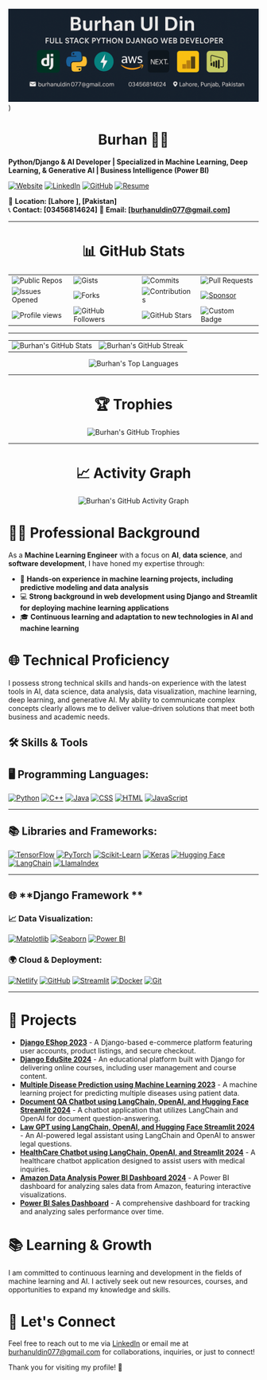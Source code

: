 
![My Banner](https://github.com/burhangi/burhangi/blob/main/2.png))

<h1 align="center">Burhan 🧑‍💻</h1>

**Python/Django & AI Developer | Specialized in Machine Learning, Deep Learning, & Generative AI | Business Intelligence (Power BI)**

[![Website](https://img.shields.io/badge/Website-Visit-blue)](https://earnest-moonbeam-12f417.netlify.app/) <!-- Portfolio link -->
[![LinkedIn](https://img.shields.io/badge/LinkedIn-Connect-blue?style=flat&logo=linkedin)](https://www.linkedin.com/in/burhan-ul-din-2124a8258/) <!-- LinkedIn -->
[![GitHub](https://img.shields.io/badge/GitHub-Follow-blue?style=flat&logo=github)](https://github.com/burhangi/burhangi/blob/main/README.md) <!-- GitHub -->
[![Resume](https://img.shields.io/badge/Resume-Download-blue)](https://yourwebsite.com/resume.pdf) <!-- Resume link (if applicable) -->

  
📍 **Location: [Lahore ], [Pakistan]**  
📞 **Contact: [03456814624]** <!-- Update with your actual phone number -->
📧 **Email: [burhanuldin077@gmail.com]** <!-- Update with your actual email -->

-----------------------------------------------------------------------------------------------------------------------------------------------------------------------------

<h1 align="center">📊 GitHub Stats</h1>

<p align="center">
  <table>
    <tr>
      <td><img src="https://img.shields.io/badge/Public%20Repos-Burhan-blue?logo=github" alt="Public Repos" /></td>
      <td><img src="https://img.shields.io/badge/Gists-Burhan-orange?logo=github" alt="Gists" /></td>
      <td><img src="https://img.shields.io/badge/Commits%20This%20Year-Burhan-green?logo=github" alt="Commits" /></td>
      <td><img src="https://img.shields.io/badge/Pull%20Requests-Burhan-red?logo=github" alt="Pull Requests" /></td>
    </tr>
    <tr>
      <td><img src="https://img.shields.io/badge/Issues%20Opened-Burhan-yellow?logo=github" alt="Issues Opened" /></td>
      <td><img src="https://img.shields.io/badge/Forks-Burhan-lightgrey?logo=github" alt="Forks" /></td>
      <td><img src="https://img.shields.io/badge/Contributions-Burhan-green?logo=github" alt="Contributions" /></td>
      <td>
        <a href="https://github.com/sponsors/Burhan">
          <img src="https://img.shields.io/badge/Sponsor-Burhan-brightgreen?logo=github-sponsors" alt="Sponsor" />
        </a>
      </td>
    </tr>
    <tr>
      <td><img src="https://komarev.com/ghpvc/?username=Burhan&color=blueviolet&style=flat-square" alt="Profile views" /></td>
      <td><img src="https://img.shields.io/github/followers/Burhan?label=Followers&style=flat-square&color=green" alt="GitHub Followers" /></td>
      <td><img src="https://img.shields.io/github/stars/Burhan?label=Stars&style=flat-square&color=yellow" alt="GitHub Stars" /></td>
      <td><img src="https://img.shields.io/badge/Custom-Badge-red" alt="Custom Badge" /></td>
    </tr>
  </table>
</p>

-----------------------------------------------------------------------------------------------------------------------------------------------------------------------------

<p align="center">
  <table>
    <tr>
      <td><img src="https://github-readme-stats.vercel.app/api?username=Burhan&show_icons=true&theme=radical" alt="Burhan's GitHub Stats" /></td>
      <td><img src="https://github-readme-streak-stats.herokuapp.com/?user=Burhan&theme=radical" alt="Burhan's GitHub Streak" /></td>
    </tr>
  </table>
</p>

<p align="center">
  <img src="https://github-readme-stats.vercel.app/api/top-langs/?username=Burhan&layout=compact&theme=radical" alt="Burhan's Top Languages" />
</p>

-----------------------------------------------------------------------------------------------------------------------------------------------------------------------------

<h1 align="center">🏆 Trophies</h1>
<p align="center">
  <img src="https://github-profile-trophy.vercel.app/?username=Burhan&theme=radical" alt="Burhan's GitHub Trophies" />
</p>

-----------------------------------------------------------------------------------------------------------------------------------------------------------------------------

<h1 align="center">📈 Activity Graph</h1>
<p align="center">
  <img src="https://github-readme-activity-graph.vercel.app/graph?username=Burhan&bg_color=1a1b27&color=ffffff&line=ff7f50&point=ffffff&area=true&hide_border=true" alt="Burhan's GitHub Activity Graph" />
</p>

# 👨‍💼 Professional Background

As a **Machine Learning Engineer** with a focus on **AI**, **data science**, and **software development**, I have honed my expertise through:

- 🧠 **Hands-on experience in machine learning projects, including predictive modeling and data analysis**
- 💻 **Strong background in web development using Django and Streamlit for deploying machine learning applications**
- 🎓 **Continuous learning and adaptation to new technologies in AI and machine learning**

# 🌐 Technical Proficiency
I possess strong technical skills and hands-on experience with the latest tools in AI, data science, data analysis, data visualization, machine learning, deep learning, and generative AI. My ability to communicate complex concepts clearly allows me to deliver value-driven solutions that meet both business and academic needs.

## 🛠️ Skills & Tools


## 🖥️ **Programming Languages:**

[![Python](https://img.shields.io/badge/Python-3776AB?style=flat&logo=python&logoColor=white)](https://www.python.org/)
[![C++](https://img.shields.io/badge/C++-00599C?style=flat&logo=c%2B%2B&logoColor=white)](https://isocpp.org/)
[![Java](https://img.shields.io/badge/Java-007396?style=flat&logo=java&logoColor=white)](https://www.java.com/)
[![CSS](https://img.shields.io/badge/CSS-1572B6?style=flat&logo=css3&logoColor=white)](https://www.w3.org/Style/CSS/Overview.en.html)
[![HTML](https://img.shields.io/badge/HTML-E34F26?style=flat&logo=html5&logoColor=white)](https://developer.mozilla.org/en-US/docs/Web/HTML)
[![JavaScript](https://img.shields.io/badge/JavaScript-F7DF1E?style=flat&logo=javascript&logoColor=black)](https://developer.mozilla.org/en-US/docs/Web/JavaScript)

---

## 📚 **Libraries and Frameworks:**

[![TensorFlow](https://img.shields.io/badge/TensorFlow-FF6F00?style=flat&logo=tensorflow&logoColor=white)](https://www.tensorflow.org/)
[![PyTorch](https://img.shields.io/badge/PyTorch-EE4C2C?style=flat&logo=pytorch&logoColor=white)](https://pytorch.org/)
[![Scikit-Learn](https://img.shields.io/badge/Scikit--Learn-F7931E?style=flat&logo=scikit-learn&logoColor=white)](https://scikit-learn.org/)
[![Keras](https://img.shields.io/badge/Keras-D00000?style=flat&logo=keras&logoColor=white)](https://keras.io/)
[![Hugging Face](https://img.shields.io/badge/Hugging_Face-000000?style=flat&logo=huggingface&logoColor=white)](https://huggingface.co/)
[![LangChain](https://img.shields.io/badge/LangChain-FF6F00?style=flat&logo=language&logoColor=white)](https://www.langchain.com/)
[![LlamaIndex](https://img.shields.io/badge/LlamaIndex-4F7C14?style=flat&logo=llama&logoColor=white)](https://www.llamaindex.com/)

---

## 🌐 **Django Framework **  



### 📈 **Data Visualization:**
[![Matplotlib](https://img.shields.io/badge/Matplotlib-003B57?style=flat&logo=matplotlib&logoColor=white)](https://matplotlib.org/)
[![Seaborn](https://img.shields.io/badge/Seaborn-9C3D7F?style=flat&logo=seaborn&logoColor=white)](https://seaborn.pydata.org/)
[![Power BI](https://img.shields.io/badge/Power%20BI-DA3B29?style=flat&logo=powerbi&logoColor=white)](https://powerbi.microsoft.com/)

### 🌍 **Cloud & Deployment:**
[![Netlify](https://img.shields.io/badge/Netlify-00C7B7?style=flat&logo=netlify&logoColor=white)](https://www.netlify.com/)
[![GitHub](https://img.shields.io/badge/GitHub-181717?style=flat&logo=github&logoColor=white)](https://github.com/)
[![Streamlit](https://img.shields.io/badge/Streamlit-FF4B4B?style=flat&logo=streamlit&logoColor=white)](https://streamlit.io/)
[![Docker](https://img.shields.io/badge/Docker-2496ED?style=flat&logo=docker&logoColor=white)](https://www.docker.com/)
[![Git](https://img.shields.io/badge/Git-F05032?style=flat&logo=git&logoColor=white)](https://git-scm.com/)

-----------------------------------------------------------------------------------------------------------------------------------------------------------------------------
# 🚀 Projects
- **[Django EShop 2023](https://github.com/burhangi/Django-EShop-website/blob/main/README.md)** - A Django-based e-commerce platform featuring user accounts, product listings, and secure checkout.
- **[Django EduSite 2024](https://github.com/burhangi/Django-Course-Selling-web/blob/main/README.md)** - An educational platform built with Django for delivering online courses, including user management and course content.
- **[Multiple Disease Prediction using Machine Learning 2023](https://github.com/burhangi/Disease-Detector/blob/main/README.md)** - A machine learning project for predicting multiple diseases using patient data.
- **[Document QA Chatbot using LangChain, OpenAI, and Hugging Face Streamlit 2024](https://github.com/burhangi/Document-QA-Chatbot)** - A chatbot application that utilizes LangChain and OpenAI for document question-answering.
- **[Law GPT using LangChain, OpenAI, and Hugging Face Streamlit 2024](https://github.com/burhangi/lawGPT/blob/main/README.md)** - An AI-powered legal assistant using LangChain and OpenAI to answer legal questions.
- **[HealthCare Chatbot using LangChain, OpenAI, and Streamlit 2024](https://github.com/burhangi/HealthCareBot/blob/main/README.md)** - A healthcare chatbot application designed to assist users with medical inquiries.
- **[Amazon Data Analysis Power BI Dashboard 2024](https://github.com/burhangi/Amazon-Data-Analysis-Dashboard)** - A Power BI dashboard for analyzing sales data from Amazon, featuring interactive visualizations.
- **[Power BI Sales Dashboard](https://github.com/burhangi/Power-BI-Sales-Dashboard)** - A comprehensive dashboard for tracking and analyzing sales performance over time.


# 📚 Learning & Growth
I am committed to continuous learning and development in the fields of machine learning and AI. I actively seek out new resources, courses, and opportunities to expand my knowledge and skills. 

# 💬 Let's Connect
Feel free to reach out to me via [LinkedIn](https://www.linkedin.com/in/burhan-ul-din-2124a8258/) or email me at [burhanuldin077@gmail.com](mailto:burhanuldin077@gmail.com) for collaborations, inquiries, or just to connect!

Thank you for visiting my profile! 🚀
